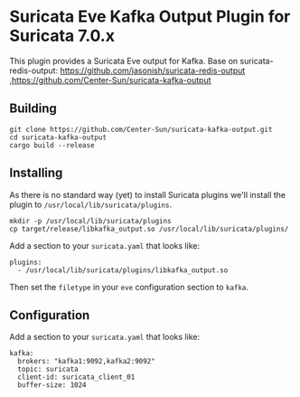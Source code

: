 # Suricata Eve Kafka Output Plugin for Suricata 7.0.x

This plugin provides a Suricata Eve output for Kafka. Base on suricata-redis-output: https://github.com/jasonish/suricata-redis-output ,https://github.com/Center-Sun/suricata-kafka-output




## Building

```
git clone https://github.com/Center-Sun/suricata-kafka-output.git
cd suricata-kafka-output
cargo build --release
```

## Installing

As there is no standard way (yet) to install Suricata plugins we'll install the
plugin to `/usr/local/lib/suricata/plugins`.

```
mkdir -p /usr/local/lib/suricata/plugins
cp target/release/libkafka_output.so /usr/local/lib/suricata/plugins/
```

Add a section to your `suricata.yaml` that looks like:

```
plugins:
  - /usr/local/lib/suricata/plugins/libkafka_output.so
```

Then set the `filetype` in your `eve` configuration section to
`kafka`.

## Configuration

Add a section to your `suricata.yaml` that looks like:

```
kafka:
  brokers: "kafka1:9092,kafka2:9092"
  topic: suricata
  client-id: suricata_client_01
  buffer-size: 1024
```
